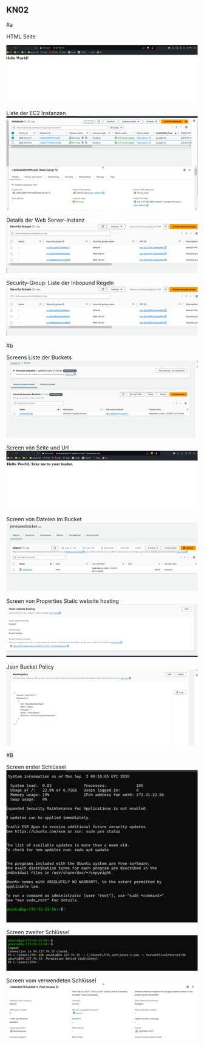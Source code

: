 ## KN02 


#a

HTML Seite 

![alt text](image-3.png)

Liste der EC2 Instanzen 
![alt text](image.png)

Details der Web Server-Instanz
![alt text](image-2.png) 

Security-Group: Liste der Inbopund Regeln
![alt text](image-2.png)

#b 

Screens Liste der Buckets 
![alt text](image-4.png)

Screen von Seite und Url
![alt text](image-5.png)    

Screen von Dateien im Bucket 
![alt text](image-6.png)

Screen von Properties Static website hosting
![alt text](image-7.png)

Json Bucket Policy
![alt text](image-8.png)

#B 

Screen erster Schlüssel 
![alt text](image-9.png)

Screen zweiter Schlüssel 
![alt text](image-10.png)

Screen vom verwendeten Schlüssel 
![alt text](image-11.png)